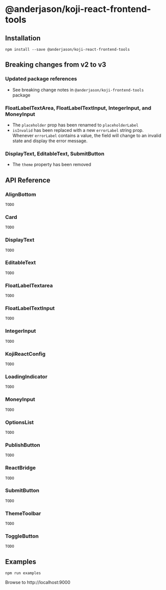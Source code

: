 # @anderjason/koji-react-frontend-tools

## Installation

`npm install --save @anderjason/koji-react-frontend-tools`

## Breaking changes from v2 to v3

### Updated package references

* See breaking change notes in `@anderjason/koji-frontend-tools` package

### FloatLabelTextArea, FloatLabelTextInput, IntegerInput, and MoneyInput

* The `placeholder` prop has been renamed to `placeholderLabel`
* `isInvalid` has been replaced with a new `errorLabel` string prop. Whenever `errorLabel` contains a value, the field will change to an invalid state and display the error message.

### DisplayText, EditableText, SubmitButton

* The `theme` property has been removed

## API Reference

### AlignBottom

`TODO`

### Card

`TODO`

### DisplayText

`TODO`

### EditableText

`TODO`

### FloatLabelTextarea

`TODO`

### FloatLabelTextInput

`TODO`

### IntegerInput

`TODO`

### KojiReactConfig

`TODO`

### LoadingIndicator

`TODO`

### MoneyInput

`TODO`

### OptionsList

`TODO`

### PublishButton

`TODO`

### ReactBridge

`TODO`

### SubmitButton

`TODO`

### ThemeToolbar

`TODO`

### ToggleButton

`TODO`

## Examples

`npm run examples`

Browse to http://localhost:9000
